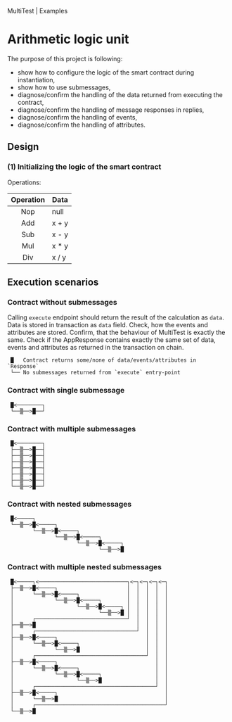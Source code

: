 MultiTest | Examples

# Arithmetic logic unit

The purpose of this project is following:

- show how to configure the logic of the smart contract during instantiation,
- show how to use submessages,
- diagnose/confirm the handling of the data returned from executing the contract,
- diagnose/confirm the handling of message responses in replies,
- diagnose/confirm the handling of events,
- diagnose/confirm the handling of attributes.

## Design

### (1) Initializing the logic of the smart contract

Operations:

| Operation | Data  |
|:---------:|-------|
|    Nop    | null  | 
|    Add    | x + y |
|    Sub    | x - y |
|    Mul    | x * y |
|    Div    | x / y |

## Execution scenarios

### Contract without submessages

Calling `execute` endpoint should return the result of the calculation as `data`.
Data is stored in transaction as `data` field. Check, how the events and attributes are stored.
Confirm, that the behaviour of MultiTest is exactly the same. Check if the AppResponse contains
exactly the same set of data, events and attributes as returned in the transaction on chain.

```text
 █   Contract returns some/none of data/events/attributes in `Response`
 └── No submessages returned from `execute` entry-point
```

### Contract with single submessage

```text
 █<────────┐ 
 └──▒──>█──┘ 
```

### Contract with multiple submessages

```text
 █<────────┐
 ├──▒──>█──┤
 ├──▒──>█──┤
 ├──▒──>█──┤
 ├──▒──>█──┤
 ├──▒──>█──┤
 ├──▒──>█──┤
 └──▒──>█──┘
```

### Contract with nested submessages

```text
 █<─────┐
 └──▒──>█<─────┐
        └──▒──>█<─────┐
               └──▒──>█<─────┐ 
                      └──▒──>█<─────┐
                             └──▒──>█
```

### Contract with multiple nested submessages

```text
 █<─────┐<────────────────────────────┐<─┐<─┐<─┐<─┐
 ├──▒──>█<─────┐                      │  │  │  │  │
 │      └──▒──>█<─────┐               │  │  │  │  │
 │             └──▒──>█<─────┐        │  │  │  │  │
 │                    └──▒──>█<─────┐ │  │  │  │  │
 │                           └──▒──>█ │  │  │  │  │
 │      ┌─────────────────────────────┘  │  │  │  │
 ├──▒──>█                                │  │  │  │
 │      ┌────────────────────────────────┘  │  │  │
 ├──▒──>█<─────┐                            │  │  │
 │      └──▒──>█<─────┐                     │  │  │
 │             └──▒──>█                     │  │  │
 │      ┌───────────────────────────────────┘  │  │
 ├──▒──>█<─────┐                               │  │
 │      └──▒──>█<─────┐                        │  │ 
 │             └──▒──>█<─────┐                 │  │
 │                    └──▒──>█                 │  │
 │      ┌──────────────────────────────────────┘  │
 ├──▒──>█<─────┐                                  │
 │      └──▒──>█                                  │
 │      ┌─────────────────────────────────────────┘
 └──▒──>█
```
